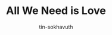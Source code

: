 ---
title: All We Need is Love
categories: ['Chinese']
thumb: 'https://img.youtube.com/vi/YdjuxLkY7wQ/maxresdefault.jpg'
pudate: 2024-06-06T01:01:01
videos: 2024-06-06-00-59-48
author: tin-sokhavuth
---